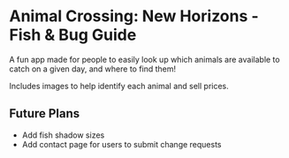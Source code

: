 # Animal Crossing: New Horizons - Fish & Bug Guide

A fun app made for people to easily look up which animals are available to catch on a given day, and where to find them!

Includes images to help identify each animal and sell prices.

## Future Plans
- Add fish shadow sizes
- Add contact page for users to submit change requests
